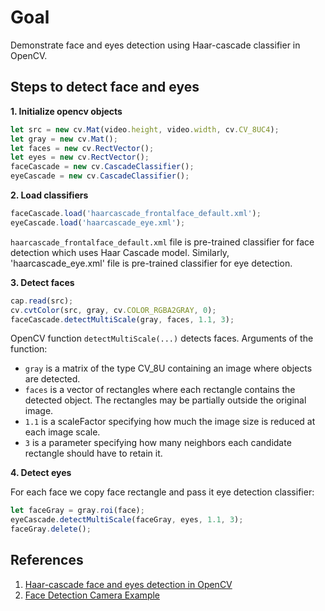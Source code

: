 # Goal

Demonstrate face and eyes detection using Haar-cascade classifier in OpenCV.

## Steps to detect face and eyes

**1. Initialize opencv objects**

```javascript
let src = new cv.Mat(video.height, video.width, cv.CV_8UC4);
let gray = new cv.Mat();
let faces = new cv.RectVector();
let eyes = new cv.RectVector();
faceCascade = new cv.CascadeClassifier();
eyeCascade = new cv.CascadeClassifier();
```

**2. Load classifiers**

```javascript
faceCascade.load('haarcascade_frontalface_default.xml');
eyeCascade.load('haarcascade_eye.xml');
```

`haarcascade_frontalface_default.xml` file is pre-trained classifier for face detection which uses Haar Cascade model.
Similarly, 'haarcascade_eye.xml' file is pre-trained classifier for eye detection.


**3. Detect faces**

```javascript
cap.read(src);
cv.cvtColor(src, gray, cv.COLOR_RGBA2GRAY, 0);
faceCascade.detectMultiScale(gray, faces, 1.1, 3);
```

OpenCV function `detectMultiScale(...)` detects faces. Arguments of the function:

* `gray` is a matrix of the type CV_8U containing an image where objects are detected.
* `faces` is a	vector of rectangles where each rectangle contains the detected object. The rectangles may be partially outside the original image.
* `1.1` is a scaleFactor specifying how much the image size is reduced at each image scale.
* `3` is a parameter specifying how many neighbors each candidate rectangle should have to retain it.

**4. Detect eyes**

For each face we copy face rectangle and pass it eye detection classifier:

```javascript
let faceGray = gray.roi(face);
eyeCascade.detectMultiScale(faceGray, eyes, 1.1, 3);
faceGray.delete();
```


## References

1. [Haar-cascade face and eyes detection in OpenCV](https://docs.opencv.org/3.4.1/d2/d99/tutorial_js_face_detection.html)
2. [Face Detection Camera Example](https://docs.opencv.org/3.4.1/df/d6c/tutorial_js_face_detection_camera.html)
